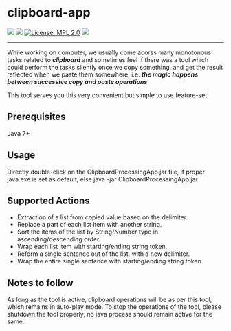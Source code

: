 # clipboard-app
![](https://img.shields.io/badge/Release-V1.0.0-blue.svg) ![](https://img.shields.io/badge/Build-Stable-green.svg) [![License: MPL 2.0](https://img.shields.io/badge/License-MPL%202.0-brightgreen.svg)](https://opensource.org/licenses/MPL-2.0) ![](https://img.shields.io/badge/By-Abhishek%20Sarkar-red.svg?style=social&logo=appveyor)

------------


While working on computer, we usually come acorss many monotonous tasks related to ***clipboard*** and sometimes feel if there was a tool which could perform the tasks silently once we copy something, and get the result reflected when we paste them somewhere, i.e. ***the magic happens between successive copy and paste operations***.

This tool serves you this very convenient but simple to use feature-set.

## Prerequisites
Java 7+

## Usage
Directly double-click on the ClipboardProcessingApp.jar file, if proper java.exe is set as default, else java -jar ClipboardProcessingApp.jar

## Supported Actions
 - Extraction of a list from copied value based on the delimiter.
 - Replace a part of each list item with another string.
 - Sort the items of the list by String/Number type in ascending/descending order.
 - Wrap each list item with starting/ending string token.
 - Reform a single sentence out of the list, with a new delimiter.
 - Wrap the entire single sentence with starting/ending string token.
 
## Notes to follow
As long as the tool is active, clipboard operations will be as per this tool, which remains in auto-play mode.
To stop the operations of the tool, please shutdown the tool properly, no java process should remain active for the same.

